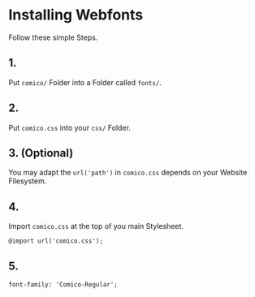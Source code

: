# Installing Webfonts
Follow these simple Steps.

## 1.
Put `comico/` Folder into a Folder called `fonts/`.

## 2.
Put `comico.css` into your `css/` Folder.

## 3. (Optional)
You may adapt the `url('path')` in `comico.css` depends on your Website Filesystem.

## 4.
Import `comico.css` at the top of you main Stylesheet.

```
@import url('comico.css');
```

## 5.


```
font-family: 'Comico-Regular';
```

